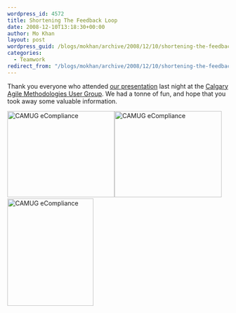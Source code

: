 ```yaml
---
wordpress_id: 4572
title: Shortening The Feedback Loop
date: 2008-12-10T13:18:30+00:00
author: Mo Khan
layout: post
wordpress_guid: /blogs/mokhan/archive/2008/12/10/shortening-the-feedback-loop.aspx
categories:
  - Teamwork
redirect_from: "/blogs/mokhan/archive/2008/12/10/shortening-the-feedback-loop.aspx/"
---
```

Thank you everyone who attended [our presentation](http://calgaryagile.com/node/25) last night at the [Calgary Agile Methodologies User Group](http://calgaryagile.com/). We had a tonne of fun, and hope that you took away some valuable information.

[<img style="border-top-width: 0px;border-left-width: 0px;border-bottom-width: 0px;border-right-width: 0px" height="196" alt="CAMUG eCompliance" src="http://lostechies.com/content/mokhan/uploads/2011/03/Image045_thumb.jpg" width="244" border="0" />](http://lostechies.com/content/mokhan/uploads/2011/03/Image045_2.jpg)[<img style="border-top-width: 0px;border-left-width: 0px;border-bottom-width: 0px;border-right-width: 0px" height="196" alt="CAMUG eCompliance" src="http://lostechies.com/content/mokhan/uploads/2011/03/Image044_thumb.jpg" width="244" border="0" />](http://lostechies.com/content/mokhan/uploads/2011/03/Image044_2.jpg)&#160;&#160; [<img style="border-top-width: 0px;border-left-width: 0px;border-bottom-width: 0px;border-right-width: 0px" height="244" alt="CAMUG eCompliance" src="http://lostechies.com/content/mokhan/uploads/2011/03/Image046_thumb_2.jpg" width="196" border="0" />](http://lostechies.com/content/mokhan/uploads/2011/03/Image046_6.jpg)